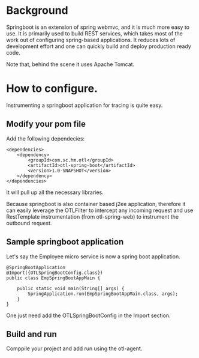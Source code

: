 # Background

Springboot is an extension of spring webmvc, and it is much more easy to use. It is primarily used to build REST services, which takes most of the work out of configuring spring-based applications. It reduces lots of development effort and one can quickly build and deploy production ready code.

Note that, behind the scene it uses Apache Tomcat.

# How to configure.

Instrumenting a springboot application for tracing is quite easy.

## Modify your pom file

Add the following dependecies:

```
<dependencies>
    <dependency>
        <groupId>com.sc.hm.otl</groupId>
        <artifactId>otl-spring-boot</artifactId>
        <version>1.0-SNAPSHOT</version>
    </dependency>
</dependencies>

```

It will pull up all the necessary libraries.

Because springboot is also container based j2ee application, therefore it can easily leverage the OTLFilter to intercept any incoming request and use RestTemplate instrumentation (from otl-spring-web) to instrument the outbound request.

## Sample springboot application

Let's say the Employee micro service is now a spring boot application.

```
@SpringBootApplication
@Import({OTLSpringBootConfig.class})
public class EmpSpringBootAppMain {
    
    public static void main(String[] args) {
        SpringApplication.run(EmpSpringBootAppMain.class, args);
    }
}
```

One just need add the OTLSpringBootConfig in the Import section.

## Build and run

Comppile your project and add run using the otl-agent.
